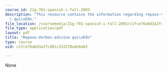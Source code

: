 ```yaml
---
course_id: 21g-701-spanish-i-fall-2003
description: "This resource contains the information regarding repaso-verbos-adivina\
  \ qui\xE9n."
file_location: /coursemedia/21g-701-spanish-i-fall-2003/c1fce76a6d3a2fcd01c333278ade0a83_MIT21G_701F03_6verba.pdf
file_type: application/pdf
layout: pdf
title: "Repaso-Verbos-adivina qui\xE9n"
type: course
uid: c1fce76a6d3a2fcd01c333278ade0a83

---
```

None